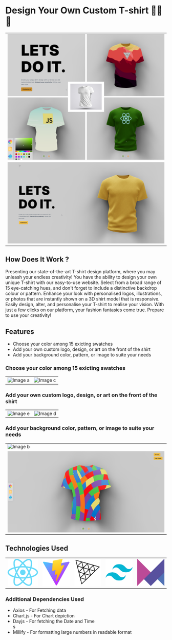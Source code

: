 # Design Your Own Custom T-shirt 👚🎽👕

<table>
  <tr>
    <td><img src="/3dShirt/src/assets/thumbs/0.png" alt="Image 1"></td>
  </tr>
  <tr>
    <td><img src="/3dShirt/src/assets/thumbs/1.png" alt="Image 2"></td>
  </tr>
</table>


## How Does It Work ?

Presenting our state-of-the-art T-shirt design platform, where you may unleash your endless creativity! You have the ability to design your own unique T-shirt with our easy-to-use website. Select from a broad range of 15 eye-catching hues, and don't forget to include a distinctive backdrop colour or pattern. Enhance your look with personalised logos, illustrations, or photos that are instantly shown on a 3D shirt model that is responsive. Easily design, alter, and personalise your T-shirt to realise your vision. With just a few clicks on our platform, your fashion fantasies come true. Prepare to use your creativity!

## Features
<ul>
  <li>Choose your color among 15 exicting swatches</li>
  <li>Add your own custom logo, design, or art on the front of the shirt</li>
  <li>Add your background color, pattern, or image to suite your needs</li>
</ul>

<!-- This is where to explore about the features further:  -->

### Choose your color among 15 exicting swatches
<table>
  <tr>
    <td><img src="/3dShirt/src/assets/thumbs/a.png" alt="Image a"></td>
    <td><img src="/3dShirt/src/assets/thumbs/c.png" alt="Image c"></td>
  </tr>
</table>


### Add your own custom logo, design, or art on the front of the shirt
<table>
  <tr>
    <td><img src="/3dShirt/src/assets/thumbs/e.png" alt="Image e"></td>
    <td><img src="/3dShirt/src/assets/thumbs/d.png" alt="Image d"></td>
  </tr>
</table>


### Add your background color, pattern, or image to suite your needs
<table>
  <tr>
    <td><img src="/3dShirt/src/assets/thumbs/b.png" alt="Image b"></td>
  </tr>
  <tr>
    <td><img src="/3dShirt/src/assets/thumbs/7.png" alt="Image 7"></td>
  </tr>
</table>



## Technologies Used
<table>
  <tr>
    <td><img src="/3dShirt/src/assets/logo/react.png" alt="Image a"></td>
    <td><img src="/3dShirt/src/assets/logo/vite.png" alt="Image a"></td>
    <td><img src="/3dShirt/src/assets/logo/threejs.png" alt="Image a"></td>
    <td><img src="/3dShirt/src/assets/logo/taiwind.png" alt="Image a"></td>
    <td><img src="/3dShirt/src/assets/logo/framer.png" alt="Image a"></td>
  </tr>
</table>


### Additional Dependencies Used
<ul>
  <li>Axios - For Fetching data</li>
  <li>Chart.js - For Chart depiction</li>
  <li>Dayjs - For fetching the Date and Time</li>s
  <li>Millify - For formatting large numbers in readable format</li>
</ul>

